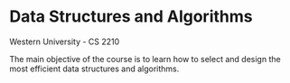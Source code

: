 # Data Structures and Algorithms
Western University - CS 2210

The main objective of the course is to learn how to select and design the most efficient data structures and algorithms.
